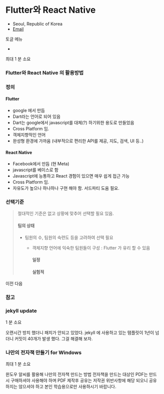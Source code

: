 # Flutter와 React Native

* Seoul, Republic of Korea
* [Email](mailto:goodjwon@gmail.com)

토글 메뉴

*

최대 1 분 소요

### Flutter와 React Native 의 활용방법 <a href="#flutter-react-native" id="flutter-react-native"></a>

### 정의 <a href="#undefined" id="undefined"></a>

#### Flutter <a href="#flutter" id="flutter"></a>

* google 에서 만듬
* Dart라는 언어로 되어 있음
* Dart는 google에서 javascript를 대체(?) 하기위한 용도로 만들었음
* Cross Platform 임.
* 객체지향적인 언어
* 완성형 환경에 가까움 (내부적으로 편리한 API를 제공, 지도, 검색, UI 등..)

#### React Native <a href="#react-native" id="react-native"></a>

* Facebook에서 만듬 (현 Meta)
* javascript를 베이스로 함
* Javascript에 능통하고 React 경험이 있으면 매우 쉽게 접근 가능
* Cross Platform 임.
* 자유도가 높으나 하나하나 구현 해야 함. 서드파티 도움 필요.

### 선택기준 <a href="#undefined" id="undefined"></a>

> 절대적인 기준은 없고 상황에 맞추어 선택할 필요 있음.
>
> #### 팀의 상태 <a href="#undefined" id="undefined"></a>
>
> * 팀원의 수, 팀원의 숙련도 등을 고려하여 선택 필요
>   *   객체지향 언어에 익숙한 팀원들이 구성 : Flutter 가 유리 할 수 있음
>
>       #### 일정 <a href="#undefined" id="undefined"></a>
>
>       #### 실험적 <a href="#undefined" id="undefined"></a>

이전 다음

### 참고

### jekyll update

1 분 소요

오랜시간 방치 했더니 패치가 안되고 있었다. jekyll 에 사용하고 있는 탬플릿이 1년이 넘더니 커밋이 40개가 발생 했다. 그걸 해결해 보자.

### 나만의 전자책 만들기 for Windows

최대 1 분 소요

윈도우 알씨를 활용해 나만의 전자책 만드는 방법 전자책을 만드는 대상인 PDF는 만드시 구매하셔야 사용해야 하며 PDF 제작후 공유는 저작권 위반사항에 해당 되오니 공유 하지는 않으셔야 하고 본인 학습용으로만 사용하시기 바랍니다.
